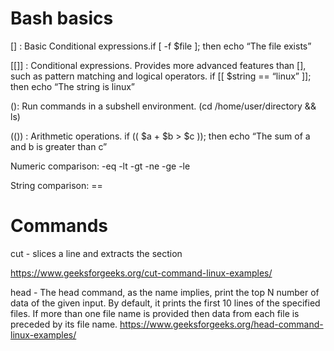 # Bash basics
[] : Basic Conditional expressions.if [ -f $file ]; then echo “The file exists”

[[]] : Conditional expressions. Provides more advanced features than [], such as pattern matching and logical operators. if [[ $string == “linux” ]]; then echo “The string is linux”

(): Run commands in a subshell environment. (cd /home/user/directory && ls)

(()) : Arithmetic operations. if (( $a + $b > $c )); then echo “The sum of a and b is greater than c”

Numeric comparison: -eq -lt -gt -ne -ge -le 

String comparison: ==

# Commands

cut - slices a line and extracts the section

https://www.geeksforgeeks.org/cut-command-linux-examples/

head - The head command, as the name implies, print the top N number of data of the given input. By default, it prints the first 10 lines of the specified files. If more than one file name is provided then data from each file is preceded by its file name. https://www.geeksforgeeks.org/head-command-linux-examples/


